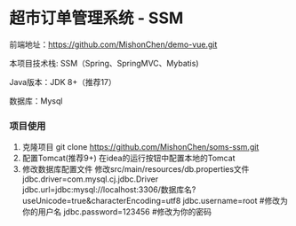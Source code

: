 # 超市订单管理系统 - SSM

前端地址：https://github.com/MishonChen/demo-vue.git

本项目技术栈: SSM（Spring、SpringMVC、Mybatis)

Java版本：JDK 8+（推荐17）

数据库：Mysql 

### 项目使用
1.  克隆项目
    git clone https://github.com/MishonChen/soms-ssm.git
2. 配置Tomcat(推荐9+)
     在idea的运行按钮中配置本地的Tomcat 
3. 修改数据库配置文件
    修改src/main/resources/db.properties文件
    jdbc.driver=com.mysql.cj.jdbc.Driver  jdbc.url=jdbc:mysql://localhost:3306/数据库名?useUnicode=true&characterEncoding=utf8  jdbc.username=root  #修改为你的用户名 jdbc.password=123456 #修改为你的密码 
